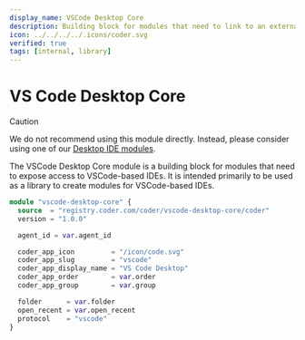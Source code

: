 ```yaml
---
display_name: VSCode Desktop Core
description: Building block for modules that need to link to an external VSCode-based IDE
icon: ../../../../.icons/coder.svg
verified: true
tags: [internal, library]
---
```


# VS Code Desktop Core

> [!CAUTION]
> We do not recommend using this module directly. Instead, please consider using one of our [Desktop IDE modules](https://registry.coder.com/modules?search=tag%3Aide).

The VSCode Desktop Core module is a building block for modules that need to expose access to VSCode-based IDEs. It is intended primarily to be used as a library to create modules for VSCode-based IDEs.

```tf
module "vscode-desktop-core" {
  source  = "registry.coder.com/coder/vscode-desktop-core/coder"
  version = "1.0.0"

  agent_id = var.agent_id

  coder_app_icon         = "/icon/code.svg"
  coder_app_slug         = "vscode"
  coder_app_display_name = "VS Code Desktop"
  coder_app_order        = var.order
  coder_app_group        = var.group

  folder      = var.folder
  open_recent = var.open_recent
  protocol    = "vscode"
}
```
